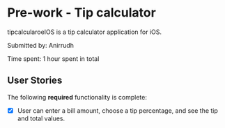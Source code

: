 # Pre-work - Tip calculator

tipcalcularoeIOS is a tip calculator application for iOS.

Submitted by: Anirrudh

Time spent: 1 hour spent in total

## User Stories

The following **required** functionality is complete:

* [X] User can enter a bill amount, choose a tip percentage, and see the tip and total values.



 
